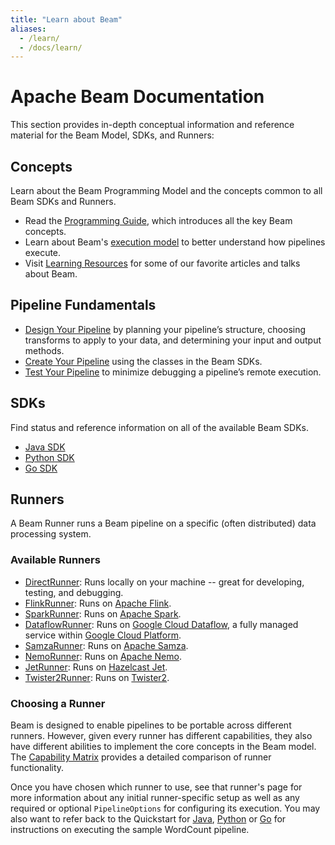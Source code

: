```yaml
---
title: "Learn about Beam"
aliases:
  - /learn/
  - /docs/learn/
---
```


<!--
Licensed under the Apache License, Version 2.0 (the "License");
you may not use this file except in compliance with the License.
You may obtain a copy of the License at

http://www.apache.org/licenses/LICENSE-2.0

Unless required by applicable law or agreed to in writing, software
distributed under the License is distributed on an "AS IS" BASIS,
WITHOUT WARRANTIES OR CONDITIONS OF ANY KIND, either express or implied.
See the License for the specific language governing permissions and
limitations under the License.
-->

# Apache Beam Documentation

This section provides in-depth conceptual information and reference material for the Beam Model, SDKs, and Runners:

## Concepts

Learn about the Beam Programming Model and the concepts common to all Beam SDKs and Runners.

- Read the [Programming Guide](/documentation/programming-guide/), which introduces all the key Beam concepts.
- Learn about Beam's [execution model](/documentation/runtime/model) to better understand how pipelines execute.
- Visit [Learning Resources](/documentation/resources/learning-resources) for some of our favorite articles and talks about Beam.

## Pipeline Fundamentals

- [Design Your Pipeline](/documentation/pipelines/design-your-pipeline/) by planning your pipeline’s structure, choosing transforms to apply to your data, and determining your input and output methods.
- [Create Your Pipeline](/documentation/pipelines/create-your-pipeline/) using the classes in the Beam SDKs.
- [Test Your Pipeline](/documentation/pipelines/test-your-pipeline/) to minimize debugging a pipeline’s remote execution.

## SDKs

Find status and reference information on all of the available Beam SDKs.

- [Java SDK](/documentation/sdks/java/)
- [Python SDK](/documentation/sdks/python/)
- [Go SDK](/documentation/sdks/go/)

## Runners

A Beam Runner runs a Beam pipeline on a specific (often distributed) data processing system.

### Available Runners

- [DirectRunner](/documentation/runners/direct/): Runs locally on your machine -- great for developing, testing, and debugging.
- [FlinkRunner](/documentation/runners/flink/): Runs on [Apache Flink](https://flink.apache.org).
- [SparkRunner](/documentation/runners/spark/): Runs on [Apache Spark](https://spark.apache.org).
- [DataflowRunner](/documentation/runners/dataflow/): Runs on [Google Cloud Dataflow](https://cloud.google.com/dataflow), a fully managed service within [Google Cloud Platform](https://cloud.google.com/).
- [SamzaRunner](/documentation/runners/samza/): Runs on [Apache Samza](https://samza.apache.org).
- [NemoRunner](/documentation/runners/nemo/): Runs on [Apache Nemo](https://nemo.apache.org).
- [JetRunner](/documentation/runners/jet/): Runs on [Hazelcast Jet](https://jet.hazelcast.org/).
- [Twister2Runner](/documentation/runners/twister2/): Runs on [Twister2](https://twister2.org/).

### Choosing a Runner

Beam is designed to enable pipelines to be portable across different runners. However, given every runner has different capabilities, they also have different abilities to implement the core concepts in the Beam model. The [Capability Matrix](/documentation/runners/capability-matrix/) provides a detailed comparison of runner functionality.

Once you have chosen which runner to use, see that runner's page for more information about any initial runner-specific setup as well as any required or optional `PipelineOptions` for configuring its execution. You may also want to refer back to the Quickstart for [Java](/get-started/quickstart-java), [Python](/get-started/quickstart-py) or [Go](/get-started/quickstart-go) for instructions on executing the sample WordCount pipeline.
